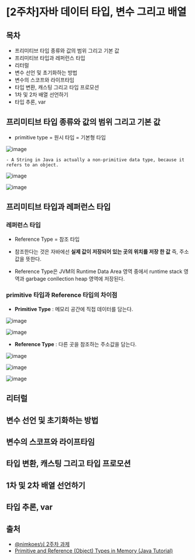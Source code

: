 # [2주차]자바 데이터 타입, 변수 그리고 배열

## 목차
- 프리미티브 타입 종류와 값의 범위 그리고 기본 값
- 프리미티브 타입과 레퍼런스 타입
- 리터럴
- 변수 선언 및 초기화하는 방법
- 변수의 스코프와 라이프타임
- 타입 변환, 캐스팅 그리고 타입 프로모션
- 1차 및 2차 배열 선언하기
- 타입 추론, var

## 프리미티브 타입 종류와 값의 범위 그리고 기본 값
- primitive type = 원시 타입 = 기본형 타입

![image](https://user-images.githubusercontent.com/66978721/104088173-327d7c00-52a8-11eb-9d47-19e4b96f4964.png)

```tip
- A String in Java is actually a non-primitive data type, because it refers to an object.
```

![image](https://user-images.githubusercontent.com/66978721/104088108-cdc22180-52a7-11eb-86de-6765e1ad92f4.png)

![image](https://user-images.githubusercontent.com/66978721/104088143-f8ac7580-52a7-11eb-8a7a-0c7456ca3b97.png)


## 프리미티브 타입과 레퍼런스 타입

### 레퍼런스 타입
- Reference Type = 참조 타입

- 참조한다는 것은 자바에선 __실제 값이 저장되어 있는 곳의 위치를 저장 한 값__ 즉, 주소값을 뜻한다. 

- Reference Type은 JVM의 Runtime Data Area 영역 중에서 runtime stack 영역과 garbage conllection heap 영역에 저장된다.


### primitive 타입과 Reference 타입의 차이점
- **Primitive Type** : 메모리 공간에 직접 데이터를 담는다.

![image](https://user-images.githubusercontent.com/66978721/104087826-ed584a80-52a5-11eb-9d36-5aaf381c95bf.png)

![image](https://user-images.githubusercontent.com/66978721/104087813-d4e83000-52a5-11eb-8c28-9314ac199aa7.png)


- **Reference Type** : 다른 곳을 참조하는 주소값을 담는다.

![image](https://user-images.githubusercontent.com/66978721/104087971-bf273a80-52a6-11eb-8b99-f614ac875b2d.png)

![image](https://user-images.githubusercontent.com/66978721/104087997-e7af3480-52a6-11eb-9fa7-1bb3fb222198.png)

![image](https://user-images.githubusercontent.com/66978721/104088036-42e12700-52a7-11eb-865e-c6b9a4af2427.png)
 



## 리터럴
## 변수 선언 및 초기화하는 방법
## 변수의 스코프와 라이프타임
## 타입 변환, 캐스팅 그리고 타입 프로모션
## 1차 및 2차 배열 선언하기
## 타입 추론, var


## 출처
- [@nimkoes님 2주차 과제](https://blog.naver.com/hsm622/222144931396)
- [Primitive and Reference (Object) Types in Memory (Java Tutorial)](https://www.youtube.com/watch?v=LTnp79Ke8FI)
